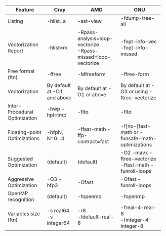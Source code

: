 


| Feature                       | Cray                         | AMD                                  | GNU                                                   |
| ------------------------------|------------------------------|--------------------------------------|-------------------------------------------------------|
| Listing                       | -hlist=a                     | -ast-view                            | -fdump-tree-all                                       |
| Vectorization Report          | -hlist=m                     | -Rpass-analysis=loop-vectorize<br/>-Rpass-missed=loop-vectorize | -fopt-info-vec<br/>-fopt-info-missed |
| Free format (ftn)             | -ffree                       | -Mfreeform                           | -ffree-form                                           |
| Vectorization                 | By default at -O1 and above  | By default at -O1 or above           | By default at -O3 or using -ftree-vectorize           |
| Inter-Procedural Optimization | -hwp -hpl=tmp                | -flto                                | -flto                                                 |
| Floating-point Optimizations  | -hfpN, N=0...4               | -ffast-math -ffp- contract=fast      | -f[no-]fast-math or -funsafe-math-optimizations       |
| Suggested Optimization        | (default)                    | (default)                            | -O2 -mavx -ftree-vectorize -ffast-math -funroll-loops |
| Aggressive Optimization       | -O3 -hfp3                    | -Ofast                               | -Ofast -funroll-loops                                 |
| OpenMP recognition            | (default)                    | -fopenmp                             | -fopenmp                                              |
| Variables size (ftn)          | -s real64<br/>-s integer64   | -r8<br/>-fdefault-real-8             | -freal-4-real-8<br/>-finteger-4-integer-8             | 
